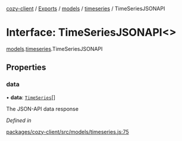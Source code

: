 [cozy-client](../README.md) / [Exports](../modules.md) / [models](../modules/models.md) / [timeseries](../modules/models.timeseries.md) / TimeSeriesJSONAPI

# Interface: TimeSeriesJSONAPI<>

[models](../modules/models.md).[timeseries](../modules/models.timeseries.md).TimeSeriesJSONAPI

## Properties

### data

• **data**: [`TimeSeries`](models.timeseries.timeseries.md)\[]

The JSON-API data response

*Defined in*

[packages/cozy-client/src/models/timeseries.js:75](https://github.com/cozy/cozy-client/blob/master/packages/cozy-client/src/models/timeseries.js#L75)
